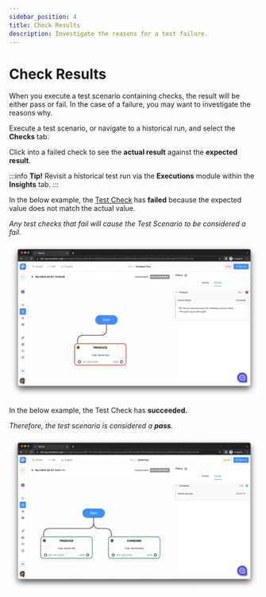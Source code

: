```yaml
---
sidebar_position: 4
title: Check Results
description: Investigate the reasons for a test failure.
---
```


# Check Results

When you execute a test scenario containing checks, the result will be either pass or fail. In the case of a failure, you may want to investigate the reasons why.&#x20;

Execute a test scenario, or navigate to a historical run, and select the **Checks** tab.

Click into a failed check to see the **actual result** against the **expected result**.&#x20;

:::info
**Tip!** Revisit a historical test run via the **Executions** module within the **Insights** tab.
:::

In the below example, the [Test Check](./) has **failed** because the expected value does not match the actual value.&#x20;

_Any test checks that fail will cause the Test Scenario to be considered a fail._

![](<../../../assets/image (72).png>)

In the below example, the Test Check has **succeeded.**

_Therefore, the test scenario is considered a **pass**._

![](<../../../assets/image (15).png>)
